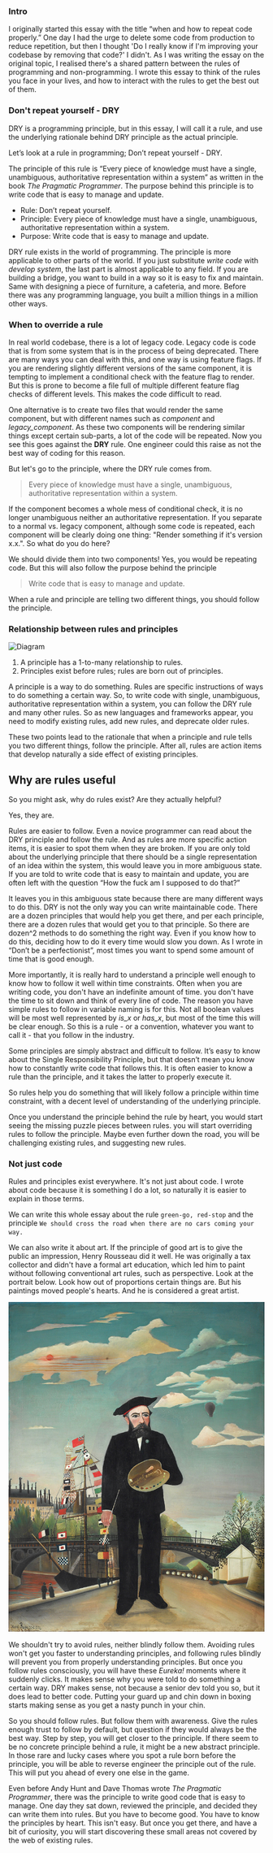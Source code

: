 ### Intro

I originally started this essay with the title “when and how to repeat code properly.” One day I had the urge to delete some code from production to reduce repetition, but then I thought 'Do I really know if I'm improving your codebase by removing that code?' I didn't. As I was writing the essay on the original topic, I realised there's a shared pattern between the rules of programming and non-programming. I wrote this essay to think of the rules you face in your lives, and how to interact with the rules to get the best out of them.
  

### Don't repeat yourself - DRY

DRY is a programming principle, but in this essay, I will call it a rule, and use the underlying rationale behind DRY principle as the actual principle.

Let’s look at a rule in programming; Don’t repeat yourself - DRY.

The principle of this rule is “Every piece of knowledge must have a single, unambiguous, authoritative representation within a system” as written in the book _The Pragmatic Programmer_. The purpose behind this principle is to write code that is easy to manage and update.

- Rule: Don’t repeat yourself.
- Principle: Every piece of knowledge must have a single, unambiguous, authoritative representation within a system.
- Purpose: Write code that is easy to manage and update.

DRY rule exists in the world of programming. The principle is more applicable to other parts of the world. If you just substitute *write code* with *develop system*, the last part is almost applicable to any field. If you are building a bridge, you want to build in a way so it is easy to fix and maintain. Same with designing a piece of furniture, a cafeteria, and more. Before there was any programming language, you built a million things in a million other ways.

### When to override a rule

In real world codebase, there is a lot of legacy code. Legacy code is code that is from some system that is in the process of being deprecated. There are many ways you can deal with this, and one way is using feature flags. If you are rendering slightly different versions of the same component, it is tempting to implement a conditional check with the feature flag to render. But this is prone to become a file full of multiple different feature flag checks of different levels. This makes the code difficult to read.

One alternative is to create two files that would render the same component, but with different names such as *component* and *legacy_component*. As these two components will be rendering similar things except certain sub-parts, a lot of the code will be repeated. Now you see this goes against the **DRY** rule. One engineer could this raise as not the best way of coding for this reason.

But let's go to the principle, where the DRY rule comes from. 
> Every piece of knowledge must have a single, unambiguous, authoritative representation within a system.

If the component becomes a whole mess of conditional check, it is no longer unambiguous neither an authoritative representation. If you separate to a normal vs. legacy component, although some code is repeated, each component will be clearly doing one thing: "Render something if it's version x.x.". So what do you do here?

We should divide them into two components! Yes, you would be repeating code.  But this will also follow the purpose behind the principle
> Write code that is easy to manage and update.

When a rule and principle are telling two different things, you should follow the principle.

### Relationship between rules and principles

![Diagram](https://drive.google.com/file/d/1yPva6h_YrvmiP_fPAlkOiJJxrzYxrLw6/view?usp=sharing)

1. A principle has a 1-to-many relationship to rules.
2. Principles exist before rules; rules are born out of principles.

A principle is a way to do something. Rules are specific instructions of ways to do something a certain way. So, to write code with single, unambiguous, authoritative representation within a system, you can follow the DRY rule and many other rules. So as new languages and frameworks appear, you need to modify existing rules, add new rules, and deprecate older rules.

These two points lead to the rationale that when a principle and rule tells you two different things, follow the principle. After all, rules are action items that develop naturally a side effect of existing principles.

## Why are rules useful

So you might ask, why do rules exist? Are they actually helpful?

Yes, they are.

Rules are easier to follow. Even a novice programmer can read about the DRY principle and follow the rule. And as rules are more specific action items, it is easier to spot them when they are broken. If you are only told about the underlying principle that there should be a single representation of an idea within the system, this would leave you in more ambiguous state. If you are told to write code that is easy to maintain and update, you are often left with the question “How the fuck am I supposed to do that?”

It leaves you in this ambiguous state because there are many different ways to do this. DRY is not the only way you can write maintainable code. There are a dozen principles that would help you get there, and per each principle, there are a dozen rules that would get you to that principle. So there are dozen^2 methods to do something the right way. Even if you know how to do this, deciding how to do it every time would slow you down. As I wrote in “Don’t be a perfectionist”, most times you want to spend some amount of time that is good enough.

More importantly, it is really hard to understand a principle well enough to know how to follow it well within time constraints. Often when you are writing code, you don't have an indefinite amount of time. you don't have the time to sit down and think of every line of code. The reason you have simple rules to follow in variable naming is for this. Not all boolean values will be most well represented by *is_x* or *has_x*, but most of the time this will be clear enough. So this is a rule - or a convention, whatever you want to call it - that you follow in the industry.

Some principles are simply abstract and difficult to follow. It’s easy to know about the Single Responsibility Principle, but that doesn’t mean you know how to constantly write code that follows this. It is often easier to know a rule than the principle, and it takes the latter to properly execute it.

So rules help you do something that will likely follow a principle within time constraint, with a decent level of understanding of the underlying principle.

Once you understand the principle behind the rule by heart, you would start seeing the missing puzzle pieces between rules. you will start overriding rules to follow the principle. Maybe even further down the road, you will be challenging existing rules, and suggesting new rules.


### Not just code

Rules and principles exist everywhere. It's not just about code. I wrote about code because it is something I do a lot, so naturally it is easier to explain in those terms.

We can write this whole essay about the rule `green-go, red-stop` and the principle `We should cross the road when there are no cars coming your way.`

We can also write it about art. If the principle of good art is to give the public an impression, Henry Rousseau did it well. He was originally a tax collector and didn't have a formal art education, which led him to paint without following conventional art rules, such as perspective.
Look at the portrait below. Look how out of proportions certain things are. But his paintings moved people's hearts. And he is considered a great artist.


![Rousseau self-portrait](../img/rousseau.jpeg)


We shouldn't try to avoid rules, neither blindly follow them. Avoiding rules won't get you faster to understanding principles, and following rules blindly will prevent you from properly understanding principles. But once you follow rules consciously, you will have these *Eureka!* moments where it suddenly clicks. It makes sense why you were told to do something a certain way. DRY makes sense, not because a senior dev told you so, but it does lead to better code. Putting your guard up and chin down in boxing starts making sense as you get a nasty punch in your chin.

So you should follow rules. But follow them with awareness. Give the rules enough trust to follow by default, but question if they would always be the best way. Step by step, you will get closer to the principle. If there seem to be no concrete principle behind a rule, it might be a new abstract principle. In those rare and lucky cases where you spot a rule born before the principle, you will be able to reverse engineer the principle out of the rule. This will put you ahead of every one else in the game.

Even before Andy Hunt and Dave Thomas wrote *The Pragmatic Programmer*, there was the principle to write good code that is easy to manage. One day they sat down, reviewed the principle, and decided they can write them into rules. But you have to become good. You have to know the principles by heart. This isn't easy. But once you get there, and have a bit of curiosity, you will start discovering these small areas not covered by the web of existing rules.